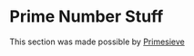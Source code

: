 # Prime Number Stuff

This section was made possible by [Primesieve](https://github.com/kimwalisch/primesieve)
